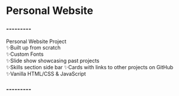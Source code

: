 # Personal Website #

### --------- ###

   Personal Website Project<br>
✨Built up from scratch<br>
✨Custom Fonts<br>
✨Slide show showcasing past projects<br>
✨Skills section side bar
✨Cards with links to other projects on GitHub
✨Vanilla HTML/CSS & JavaScript

### --------- ###
